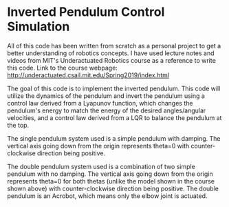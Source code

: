 # Inverted Pendulum Control Simulation

All of this code has been written from scratch as a personal project to get a better understanding of robotics concepts. I have used lecture notes and videos from MIT's Underactuated Robotics course as a reference to write this code. Link to the course webpage: http://underactuated.csail.mit.edu/Spring2019/index.html

The goal of this code is to implement the inverted pendulum. This code will utilize the dynamics of the pendulum and invert the pendulum using a control law derived from a Lyapunov function, which changes the pendulum's energy to match the energy of the desired angles/angular velocities, and a control law derived from a LQR to balance the pendulum at the top.

The single pendulum system used is a simple pendulum with damping. The vertical axis going down from the origin represents theta=0 with counter-clockwise direction being positive.

The double pendulum system used is a combination of two simple pendulum with no damping. The vertical axis going down from the origin represents theta=0 for both thetas (unlike the model shown in the course shown above) with counter-clockwise direction being positive. The double pendulum is an Acrobot, which means only the elbow joint is actuated.

